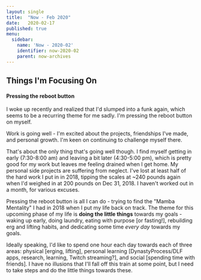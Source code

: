 ```yaml
---
layout: single
title:  "Now - Feb 2020"
date:   2020-02-17
published: true
menu:
  sidebar:
    name: 'Now - 2020-02'
    identifier: now-2020-02
    parent: now-archives
---
```

## Things I'm Focusing On

#### Pressing the reboot button

I woke up recently and realized that I'd slumped into a funk again, which seems to be a recurring theme for me sadly. I'm pressing the reboot button on myself.

Work is going well - I'm excited about the projects, friendships I've made, and personal growth.  I'm keen on continuing to challenge myself there.

That's about the only thing that's going well though. I find myself getting in early (7:30-8:00 am) and leaving a bit later (4:30-5:00 pm), which is pretty good for my work but leaves me feeling drained when I get home. My personal side projects are suffering from neglect. I've lost at least half of the hard work I put in in 2018, tipping the scales at ~240 pounds again when I'd weighed in at 200 pounds on Dec 31, 2018. I haven't worked out in a month, for various excuses.

Pressing the reboot button is all I can do - trying to find the "Mamba Mentality" I had in 2018 when I put my life back on track. The theme for this upcoming phase of my life is **doing the little things** towards my goals - waking up early, doing laundry, eating with purpose [or fasting!], rebuilding erg and lifting habits, and dedicating some time *every day* towards my goals.

Ideally speaking, I'd like to spend one hour each day towards each of three areas: physical [erging, lifting], personal learning [DynastyProcess/DLF apps, research, learning, Twitch streaming?], and social [spending time with friends]. I have no illusions that I'll fall off this train at some point, but I need to take steps and do the little things towards these.
